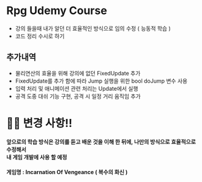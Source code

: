 # Rpg Udemy Course 

* 강의 들을때 내가 알던 더 효율적인 방식으로 임의 수정 ( 능동적 학습 )
* 코드 정리 수시로 하기

## 추가내역

* 물리연산의 효율을 위해 강의에 없던 FixedUpdate 추가
* FixedUpdate를 추가 함에 따라 Jump 실행을 위한 bool doJump 변수 사용
* 입력 처리 및 애니메이션 관련 처리는 Update에서 실행
* 공격 도중 대쉬 기능 구현, 공격 시 일정 거리 움직임 추가

# 📢📢 변경 사항!!

<h4> 앞으로의 학습 방식은 강의를 듣고 배운 것을 이해 한 뒤에, 나만의 방식으로 효율적으로 수정해서<br> 내 게임 개발에 사용 할 예정 </h4>
<h4> 게임명 : Incarnation Of Vengeance ( 복수의 화신 ) </h4>
